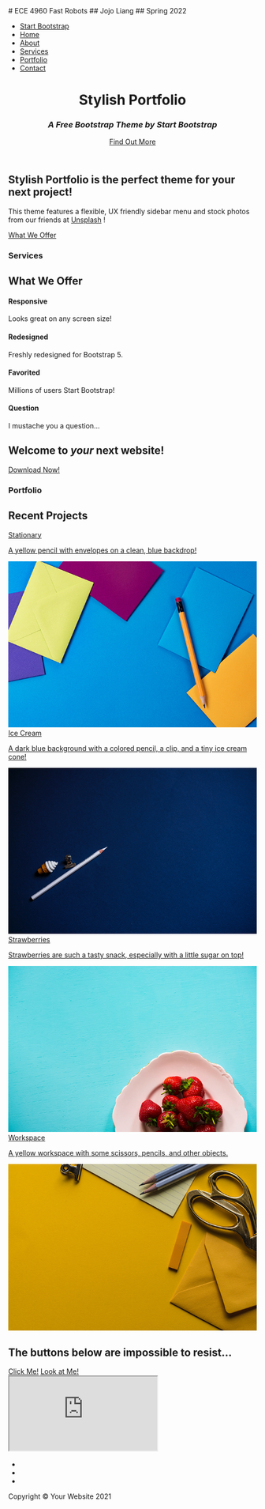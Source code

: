 
<head>
    <meta charset="utf-8" />
    <meta name="viewport" content="width=device-width, initial-scale=1, shrink-to-fit=no" />
    <meta name="description" content="" />
    <meta name="author" content="" />
    # ECE 4960 Fast Robots
    ## Jojo Liang
    ## Spring 2022
    <!-- Favicon-->
    <link rel="icon" type="image/x-icon" href="assets/favicon.ico" />
    <!-- Font Awesome icons (free version)-->
    <script src="https://use.fontawesome.com/releases/v5.15.4/js/all.js" crossorigin="anonymous"></script>
    <!-- Simple line icons-->
    <link href="https://cdnjs.cloudflare.com/ajax/libs/simple-line-icons/2.5.5/css/simple-line-icons.min.css" rel="stylesheet" />
    <!-- Google fonts-->
    <link href="https://fonts.googleapis.com/css?family=Source+Sans+Pro:300,400,700,300italic,400italic,700italic" rel="stylesheet" type="text/css" />
    <!-- Core theme CSS (includes Bootstrap)-->
    <link href="css/styles.css" rel="stylesheet" />
</head>
<body id="page-top">
    <!-- Navigation-->
    <a class="menu-toggle rounded" href="#"><i class="fas fa-bars"></i></a>
    <nav id="sidebar-wrapper">
        <ul class="sidebar-nav">
            <li class="sidebar-brand"><a href="#page-top">Start Bootstrap</a></li>
            <li class="sidebar-nav-item"><a href="#page-top">Home</a></li>
            <li class="sidebar-nav-item"><a href="#about">About</a></li>
            <li class="sidebar-nav-item"><a href="#services">Services</a></li>
            <li class="sidebar-nav-item"><a href="#portfolio">Portfolio</a></li>
            <li class="sidebar-nav-item"><a href="#contact">Contact</a></li>
        </ul>
    </nav>
    <!-- Header-->
    <header class="masthead d-flex align-items-center">
        <div class="container px-4 px-lg-5 text-center">
            <h1 class="mb-1">Stylish Portfolio</h1>
            <h3 class="mb-5"><em>A Free Bootstrap Theme by Start Bootstrap</em></h3>
            <a class="btn btn-primary btn-xl" href="#about">Find Out More</a>
        </div>
    </header>
    <!-- About-->
    <section class="content-section bg-light" id="about">
        <div class="container px-4 px-lg-5 text-center">
            <div class="row gx-4 gx-lg-5 justify-content-center">
                <div class="col-lg-10">
                    <h2>Stylish Portfolio is the perfect theme for your next project!</h2>
                    <p class="lead mb-5">
                        This theme features a flexible, UX friendly sidebar menu and stock photos from our friends at
                        <a href="https://unsplash.com/">Unsplash</a>
                        !
                    </p>
                    <a class="btn btn-dark btn-xl" href="#services">What We Offer</a>
                </div>
            </div>
        </div>
    </section>
    <!-- Services-->
    <section class="content-section bg-primary text-white text-center" id="services">
        <div class="container px-4 px-lg-5">
            <div class="content-section-heading">
                <h3 class="text-secondary mb-0">Services</h3>
                <h2 class="mb-5">What We Offer</h2>
            </div>
            <div class="row gx-4 gx-lg-5">
                <div class="col-lg-3 col-md-6 mb-5 mb-lg-0">
                    <span class="service-icon rounded-circle mx-auto mb-3"><i class="icon-screen-smartphone"></i></span>
                    <h4><strong>Responsive</strong></h4>
                    <p class="text-faded mb-0">Looks great on any screen size!</p>
                </div>
                <div class="col-lg-3 col-md-6 mb-5 mb-lg-0">
                    <span class="service-icon rounded-circle mx-auto mb-3"><i class="icon-pencil"></i></span>
                    <h4><strong>Redesigned</strong></h4>
                    <p class="text-faded mb-0">Freshly redesigned for Bootstrap 5.</p>
                </div>
                <div class="col-lg-3 col-md-6 mb-5 mb-md-0">
                    <span class="service-icon rounded-circle mx-auto mb-3"><i class="icon-like"></i></span>
                    <h4><strong>Favorited</strong></h4>
                    <p class="text-faded mb-0">
                        Millions of users
                        <i class="fas fa-heart"></i>
                        Start Bootstrap!
                    </p>
                </div>
                <div class="col-lg-3 col-md-6">
                    <span class="service-icon rounded-circle mx-auto mb-3"><i class="icon-mustache"></i></span>
                    <h4><strong>Question</strong></h4>
                    <p class="text-faded mb-0">I mustache you a question...</p>
                </div>
            </div>
        </div>
    </section>
    <!-- Callout-->
    <section class="callout">
        <div class="container px-4 px-lg-5 text-center">
            <h2 class="mx-auto mb-5">
                Welcome to
                <em>your</em>
                next website!
            </h2>
            <a class="btn btn-primary btn-xl" href="https://startbootstrap.com/theme/stylish-portfolio/">Download Now!</a>
        </div>
    </section>
    <!-- Portfolio-->
    <section class="content-section" id="portfolio">
        <div class="container px-4 px-lg-5">
            <div class="content-section-heading text-center">
                <h3 class="text-secondary mb-0">Portfolio</h3>
                <h2 class="mb-5">Recent Projects</h2>
            </div>
            <div class="row gx-0">
                <div class="col-lg-6">
                    <a class="portfolio-item" href="#!">
                        <div class="caption">
                            <div class="caption-content">
                                <div class="h2">Stationary</div>
                                <p class="mb-0">A yellow pencil with envelopes on a clean, blue backdrop!</p>
                            </div>
                        </div>
                        <img class="img-fluid" src="assets/img/portfolio-1.jpg" alt="..." />
                    </a>
                </div>
                <div class="col-lg-6">
                    <a class="portfolio-item" href="#!">
                        <div class="caption">
                            <div class="caption-content">
                                <div class="h2">Ice Cream</div>
                                <p class="mb-0">A dark blue background with a colored pencil, a clip, and a tiny ice cream cone!</p>
                            </div>
                        </div>
                        <img class="img-fluid" src="assets/img/portfolio-2.jpg" alt="..." />
                    </a>
                </div>
                <div class="col-lg-6">
                    <a class="portfolio-item" href="#!">
                        <div class="caption">
                            <div class="caption-content">
                                <div class="h2">Strawberries</div>
                                <p class="mb-0">Strawberries are such a tasty snack, especially with a little sugar on top!</p>
                            </div>
                        </div>
                        <img class="img-fluid" src="assets/img/portfolio-3.jpg" alt="..." />
                    </a>
                </div>
                <div class="col-lg-6">
                    <a class="portfolio-item" href="#!">
                        <div class="caption">
                            <div class="caption-content">
                                <div class="h2">Workspace</div>
                                <p class="mb-0">A yellow workspace with some scissors, pencils, and other objects.</p>
                            </div>
                        </div>
                        <img class="img-fluid" src="assets/img/portfolio-4.jpg" alt="..." />
                    </a>
                </div>
            </div>
        </div>
    </section>
    <!-- Call to Action-->
    <section class="content-section bg-primary text-white">
        <div class="container px-4 px-lg-5 text-center">
            <h2 class="mb-4">The buttons below are impossible to resist...</h2>
            <a class="btn btn-xl btn-light me-4" href="#!">Click Me!</a>
            <a class="btn btn-xl btn-dark" href="#!">Look at Me!</a>
        </div>
    </section>
    <!-- Map-->
    <div class="map" id="contact">
        <iframe src="https://maps.google.com/maps?f=q&amp;source=s_q&amp;hl=en&amp;geocode=&amp;q=Twitter,+Inc.,+Market+Street,+San+Francisco,+CA&amp;aq=0&amp;oq=twitter&amp;sll=28.659344,-81.187888&amp;sspn=0.128789,0.264187&amp;ie=UTF8&amp;hq=Twitter,+Inc.,+Market+Street,+San+Francisco,+CA&amp;t=m&amp;z=15&amp;iwloc=A&amp;output=embed"></iframe>
        <br />
        <small><a href="https://maps.google.com/maps?f=q&amp;source=embed&amp;hl=en&amp;geocode=&amp;q=Twitter,+Inc.,+Market+Street,+San+Francisco,+CA&amp;aq=0&amp;oq=twitter&amp;sll=28.659344,-81.187888&amp;sspn=0.128789,0.264187&amp;ie=UTF8&amp;hq=Twitter,+Inc.,+Market+Street,+San+Francisco,+CA&amp;t=m&amp;z=15&amp;iwloc=A"></a></small>
    </div>
    <!-- Footer-->
    <footer class="footer text-center">
        <div class="container px-4 px-lg-5">
            <ul class="list-inline mb-5">
                <li class="list-inline-item">
                    <a class="social-link rounded-circle text-white mr-3" href="#!"><i class="icon-social-facebook"></i></a>
                </li>
                <li class="list-inline-item">
                    <a class="social-link rounded-circle text-white mr-3" href="#!"><i class="icon-social-twitter"></i></a>
                </li>
                <li class="list-inline-item">
                    <a class="social-link rounded-circle text-white" href="#!"><i class="icon-social-github"></i></a>
                </li>
            </ul>
            <p class="text-muted small mb-0">Copyright &copy; Your Website 2021</p>
        </div>
    </footer>
    <!-- Scroll to Top Button-->
    <a class="scroll-to-top rounded" href="#page-top"><i class="fas fa-angle-up"></i></a>
    <!-- Bootstrap core JS-->
    <script src="https://cdn.jsdelivr.net/npm/bootstrap@5.1.3/dist/js/bootstrap.bundle.min.js"></script>
    <!-- Core theme JS-->
    <script src="js/scripts.js"></script>
</body>


